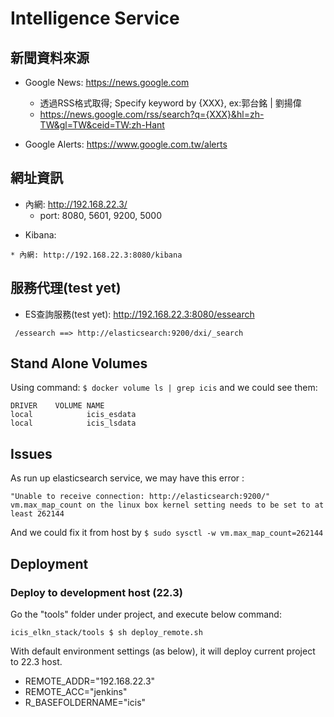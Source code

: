 # Intelligence Service

## 新聞資料來源
*  Google News: https://news.google.com
    * 透過RSS格式取得; Specify keyword by {XXX}, ex:郭台銘 | 劉揚偉
    * https://news.google.com/rss/search?q={XXX}&hl=zh-TW&gl=TW&ceid=TW:zh-Hant

*  Google Alerts: https://www.google.com.tw/alerts
<!-- *  Ptt：
    * 八卦版 Gossiping
    * 政黑版 HatePolitics -->

## 網址資訊

* 內網: http://192.168.22.3/
    * port: 8080, 5601, 9200, 5000
<!-- 
* 外網: http://goodtiming.wiicoo.co/
    * port: 80
-->
* Kibana:
<!-- 
    * 外網: http://goodtiming.wiicoo.co/kibana
-->
    * 內網: http://192.168.22.3:8080/kibana

## 服務代理(test yet)

* ES查詢服務(test yet): http://192.168.22.3:8080/essearch
```
 /essearch ==> http://elasticsearch:9200/dxi/_search
```

## Stand Alone Volumes

Using command: `$ docker volume ls | grep icis` and we could see them:

```
DRIVER    VOLUME NAME
local            icis_esdata
local            icis_lsdata
```

## Issues
As run up elasticsearch service, we may have this error : 
```
"Unable to receive connection: http://elasticsearch:9200/"
vm.max_map_count on the linux box kernel setting needs to be set to at least 262144
```

And we could fix it from host by 
`$ sudo sysctl -w vm.max_map_count=262144`

## Deployment
### Deploy to development host (22.3)
Go the "tools" folder under project, and execute below command:

`icis_elkn_stack/tools $ sh deploy_remote.sh`

With default environment settings (as below), it will deploy current project to 22.3 host.
* REMOTE_ADDR="192.168.22.3" 
* REMOTE_ACC="jenkins" 
* R_BASEFOLDERNAME="icis" 

